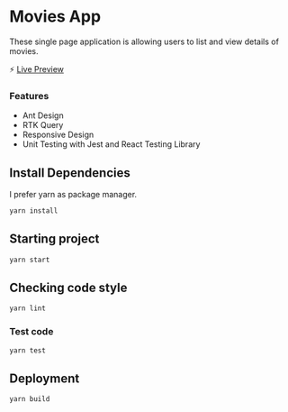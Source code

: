 # Movies App

These single page application is allowing users to list and view details of movies.

⚡ [Live Preview](https://movies-eyeniays-projects.vercel.app/)

### Features

- Ant Design
- RTK Query
- Responsive Design
- Unit Testing with Jest and React Testing Library

## Install Dependencies

I prefer yarn as package manager.

```bash
yarn install
```

## Starting project

```bash
yarn start
```

## Checking code style

```bash
yarn lint
```

### Test code

```bash
yarn test
```

## Deployment

```bash
yarn build
```
